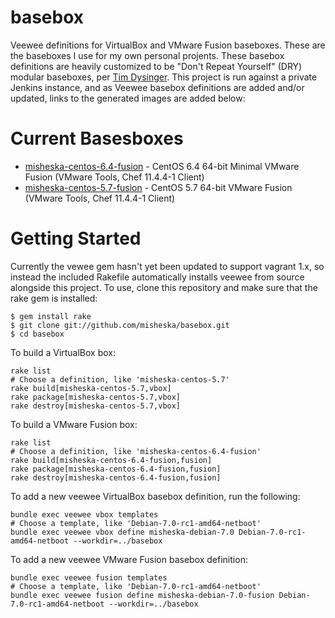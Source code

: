 basebox
=======

Veewee definitions for VirtualBox and VMware Fusion baseboxes. 
These are the baseboxes I use for my own personal projents.  These basebox
definitions are heavily customized to be "Don't Repeat Yourself" (DRY) 
modular baseboxes, per [Tim Dysinger](https://github.com/dysinger/basebox).
This project is run against a private Jenkins instance, and as Veewee basebox
definitions are added and/or updated, links to the generated images are
added below:

Current Basesboxes
==================

* [misheska-centos-6.4-fusion](https://www.dropbox.com/s/9oe0vdl9nh2fvzm/misheska-centos-6.4-fusion.box) - CentOS 6.4 64-bit Minimal VMware Fusion (VMware Tools, Chef 11.4.4-1 Client)
* [misheska-centos-5.7-fusion](https://www.dropbox.com/s/7r97w23ou6amgk5/misheska-centos-5.7-fusion.box) - CentOS 5.7 64-bit VMware Fusion (VMware Tools, Chef 11.4.4-1 Client)

Getting Started
===============

Currently the vewee gem hasn't yet been updated to support vagrant 1.x, so
instead the included Rakefile automatically installs veewee from source
alongside this project.  To use, clone this repository and make sure that
the rake gem is installed:

    $ gem install rake
    $ git clone git://github.com/misheska/basebox.git
    $ cd basebox

To build a VirtualBox box:

    rake list
    # Choose a definition, like 'misheska-centos-5.7'
    rake build[misheska-centos-5.7,vbox]
    rake package[misheska-centos-5.7,vbox]
    rake destroy[misheska-centos-5.7,vbox] 

To build a VMware Fusion box:

    rake list
    # Choose a definition, like 'misheska-centos-6.4-fusion'
    rake build[misheska-centos-6.4-fusion,fusion]
    rake package[misheska-centos-6.4-fusion,fusion]
    rake destroy[misheska-centos-6.4-fusion,fusion]

To add a new veewee VirtualBox basebox definition, run the following:

    bundle exec veewee vbox templates
    # Choose a template, like 'Debian-7.0-rc1-amd64-netboot'
    bundle exec veewee vbox define misheska-debian-7.0 Debian-7.0-rc1-amd64-netboot --workdir=../basebox

To add a new veewee VMware Fusion basebox definition:

    bundle exec veewee fusion templates
    # Choose a template, like 'Debian-7.0-rc1-amd64-netboot'
    bundle exec veewee fusion define misheska-debian-7.0-fusion Debian-7.0-rc1-amd64-netboot --workdir=../basebox


